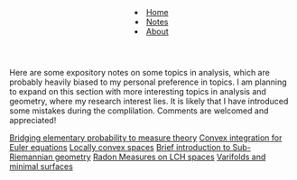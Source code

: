 <html>
    <link rel="stylesheet" href="style.css">
    <header> 
      <nav, class = "row">
         <li class="masthead__menu-item">
          <a href="https://anduin-dk.github.io/AcademicWeb">Home</a>
            </li>
          <li class="masthead__menu-item">
          <a href="https://anduin-dk.github.io/AcademicWeb/notes.html">Notes</a>
            </li>
          <li class="masthead__menu-item">
          <a href="https://anduin-dk.github.io/AcademicWeb/about.html">About</a>
            </li>
      </nav>
    </header>
  <body>
    <title>
      Expository Notes
    </title>
    <div class = "row"> 
      <div class = "post-text-box">
        <section>
          <p>
            Here are some expository notes on some topics in analysis, which are probably heavily biased to my 
            personal preference in topics. I am planning to expand on this section with more interesting topics 
            in analysis and geometry, where my research interest lies.
            It is likely that I have introduced some mistakes during the complilation. 
            Comments are welcomed and appreciated!
          </p>
        </section>
        <section>
          <nav>
            <a href = "anduin-dk.github.io/AcademicWeb/Bridging_to_measure_theoretic_probability.pdf",
                target="_blank">
                Bridging elementary probability to measure theory</a>
            <a href = "anduin-dk.github.io/AcademicWeb/Convex_integration_From_Nash_embeddings_to_Euler_equation (4).pdf",
                target="_blank">
                Convex integration for Euler equations</a>
            <a href = "anduin-dk.github.io/AcademicWeb/LocallyConvexAnalysis.pdf", target="_blank">
                Locally convex spaces</a>
            <a href = "anduin-dk.github.io/AcademicWeb/SubRiemStructures.pdf", target="_blank">
                Brief introduction to Sub-Riemannian geometry</a>
            <a href = "anduin-dk.github.io/AcademicWeb/RadonMeasures.pdf", target="_blank">
                Radon Measures on LCH spaces</a>
            <a href = "anduin-dk.github.io/AcademicWeb/VarifoldGeom.pdf", target="_blank">
                Varifolds and minimal surfaces</a>
          </nav>
        </section>
      </div> 
    </div>
  </body>
</html>
